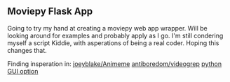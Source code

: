 ## Moviepy Flask App

Going to try my hand at creating a moviepy web app wrapper.
Will be looking around for examples and probably apply as I go.
I'm still condering myself a script Kiddie, with asperations of being a real coder.
Hoping this changes that.

Finding insperation in: [joeyblake/Animeme](https://github.com/joeyblake/Animeme)
                        [antiboredom/videogrep](https://github.com/antiboredom/videogrep)
                        [python GUI option](https://www.fyears.org/2017/02/electron-as-gui-of-python-apps-updated.html)


